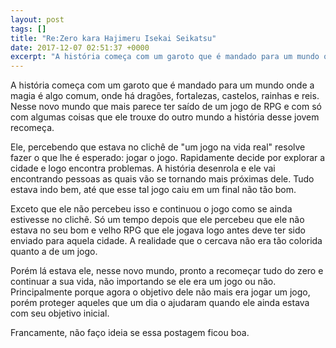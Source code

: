 ```yaml
---
layout: post
tags: []
title: "Re:Zero kara Hajimeru Isekai Seikatsu"
date: 2017-12-07 02:51:37 +0000
excerpt: "A história começa com um garoto que é mandado para um mundo onde a magia é algo comum, onde há dragões, fortalezas, castelos, rainhas e..."
---
```


A história começa com um garoto que é mandado para um mundo onde a magia é algo comum, onde há dragões, fortalezas, castelos, rainhas e reis. Nesse novo mundo que mais parece ter saído de um jogo de RPG e com só com algumas coisas que ele trouxe do outro mundo a história desse jovem recomeça.

Ele, percebendo que estava no clichê de "um jogo na vida real" resolve fazer o que lhe é esperado: jogar o jogo. Rapidamente decide por explorar a cidade e logo encontra problemas. A história desenrola e ele vai encontrando pessoas as quais vão se tornando mais próximas dele. Tudo estava indo bem, até que esse tal jogo caiu em um final não tão bom.

Exceto que ele não percebeu isso e continuou o jogo como se ainda estivesse no clichê. Só um tempo depois que ele percebeu que ele não estava no seu bom e velho RPG que ele jogava logo antes deve ter sido enviado para aquela cidade. A realidade que o cercava não era tão colorida quanto a de um jogo.

Porém lá estava ele, nesse novo mundo, pronto a recomeçar tudo do zero e continuar a sua vida, não importando se ele era um jogo ou não. Principalmente porque agora o objetivo dele não mais era jogar um jogo, porém proteger aqueles que um dia o ajudaram quando ele ainda estava com seu objetivo inicial.

Francamente, não faço ideia se essa postagem ficou boa.